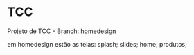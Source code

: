 # TCC
Projeto de TCC - Branch: homedesign

em homedesign estão as telas: splash; slides; home; produtos; 
